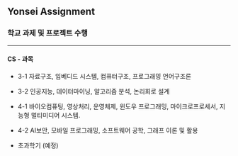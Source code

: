## Yonsei Assignment

### 학교 과제 및  프로젝트 수행
----------------------
#### CS - 과목 

* 3-1 자료구조, 임베디드 시스템, 컴퓨터구조, 프로그래밍 언어구조론 

* 3-2 인공지능, 데이터마이닝, 알고리즘 분석, 논리회로 설계

* 4-1 바이오컴퓨팅, 영상처리, 운영체제, 윈도우 프로그래밍, 마이크로프로세서, 지능형 멀티미디어 시스템. 

* 4-2 AI보안, 모바일 프로그래밍, 소프트웨어 공학, 그래프 이론 및 활용 

* 초과학기 (예정)
  

